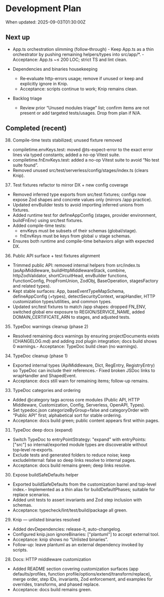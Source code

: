 # Development Plan

When updated: 2025-09-03T01:30:00Z

## Next up
- App.ts orchestration slimming (follow‑through)  - Keep App.ts as a thin orchestrator by pushing remaining helpers/types into src/app/\*.  - Acceptance: App.ts ~≤ 200 LOC; strict TS and lint clean.
- Dependencies and binaries housekeeping
  - Re‑evaluate http-errors usage; remove if unused or keep and explicitly ignore in Knip.
  - Acceptance: scripts continue to work; Knip remains clean.

- Backlog triage
  - Review prior “Unused modules triage” list; confirm items are not present or add targeted tests/usages. Drop from plan if N/A.

## Completed (recent)

38. Compile-time tests stabilized; unused fixture removed

- compiletime.envKeys.test: moved @ts-expect-error to the exact error lines
  via typed constants; added a no-op Vitest suite.
- compiletime.fnEnvKeys.test: added a no-op Vitest suite to avoid “No test
  suite found”.
- Removed unused src/test/serverless/config/stages/index.ts (clears Knip).

37. Test fixtures refactor to mirror DX + new config coverage

- Removed inferred type exports from src/test fixtures; configs now expose  Zod shapes and concrete values only (mirrors /app practice).
- Updated envBuilder tests to avoid importing inferred unions from fixtures.
- Added runtime test for defineAppConfig (stages, provider environment,
  buildFnEnv) using src/test fixtures.
- Added compile-time tests:
  - envKeys must be subsets of their schemas (global/stage).
  - fnEnvKeys must be keys from global ∪ stage schemas.
- Ensures both runtime and compile-time behaviors align with expected DX.

36. Public API surface + test fixtures alignment

- Trimmed public API: removed internal helpers from src/index.ts  (asApiMiddleware, buildHttpMiddlewareStack, combine, httpZodValidator,
  shortCircuitHead, envBuilder functions, FunctionConfig, PropFromUnion,
  ZodObj, BaseOperation, stagesFactory and related types).
- Kept stable surfaces: App, baseEventTypeMapSchema, defineAppConfig (+types),
  detectSecurityContext, wrapHandler, HTTP customization types/utilities, and
  common types.
- Updated src/test fixtures to match /app shapes: dropped FN_ENV, switched
  global env exposure to REGION/SERVICE_NAME, added DOMAIN_CERTIFICATE_ARN to stages, and adjusted tests.
35. TypeDoc warnings cleanup (phase 2)

- Resolved remaining docs warnings by ensuring projectDocuments exists (CHANGELOG.md) and adding zod plugin integration; docs build shows 0 warnings.- Acceptance: TypeDoc build clean (no warnings).

34. TypeDoc cleanup (phase 1)

- Exported internal types (ApiMiddleware, Dict, RegEntry, RegistryEntry) so TypeDoc can include their references.- Fixed broken JSDoc links to wrapHandler and ShapedEvent.
- Acceptance: docs still warn for remaining items; follow-up remains.

33. TypeDoc categories and ordering

- Added @category tags across core modules (Public API, HTTP Middleware,  Customization, Config, Serverless, OpenAPI, Types).
- Set typedoc.json categorizeByGroup=false and categoryOrder with “Public API”
  first; alphabetical sort for stable ordering.
- Acceptance: docs build green; public content appears first within pages.

31. TypeDoc deep docs (expand)

- Switch TypeDoc to entryPointStrategy: "expand" with entryPoints: ["src"] so
  internal/exported module types are discoverable without top‑level re‑exports.
- Exclude tests and generated folders to reduce noise; keep excludeInternal: false
  so deep links resolve to internal pages.
- Acceptance: docs build remains green; deep links resolve.

30. Expose buildSafeDefaults helper

- Exported buildSafeDefaults from the customization barrel and top-level index.- Implemented as a thin alias for buildDefaultPhases; suitable for replace scenarios.
- Added unit tests to assert invariants and Zod step inclusion with schemas.
- Acceptance: typecheck/lint/test/build/package all green.

29. Knip — unlisted binaries resolved

- Added devDependencies: release-it, auto-changelog.
- Configured knip.json ignoreBinaries: ["plantuml"] to accept external tool.
- Acceptance: knip shows no “Unlisted binaries”.
- Follow-up: leave plantuml as an external dependency invoked by scripts.

28. Docs: HTTP middleware customization

- Added README section covering customization surfaces (app defaults/profiles,
  function profile/options/extend/transform/replace), merge order, step IDs,
  invariants, Zod enforcement, and examples for overrides, transforms, and
  phased replace.
- Acceptance: docs build remains green.
